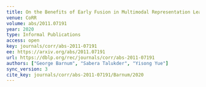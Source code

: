 ```yaml
---
title: On the Benefits of Early Fusion in Multimodal Representation Learning.
venue: CoRR
volume: abs/2011.07191
year: 2020
type: Informal Publications
access: open
key: journals/corr/abs-2011-07191
ee: https://arxiv.org/abs/2011.07191
url: https://dblp.org/rec/journals/corr/abs-2011-07191
authors: ["George Barnum", "Sabera Talukder", "Yisong Yue"]
sync_version: 3
cite_key: journals/corr/abs-2011-07191/Barnum/2020
---
```


